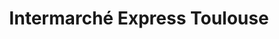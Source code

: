 ---
title: "Intermarché Express Toulouse"
url: /toulouse/intermarche-express-toulouse/
shop: Supermarkt
---